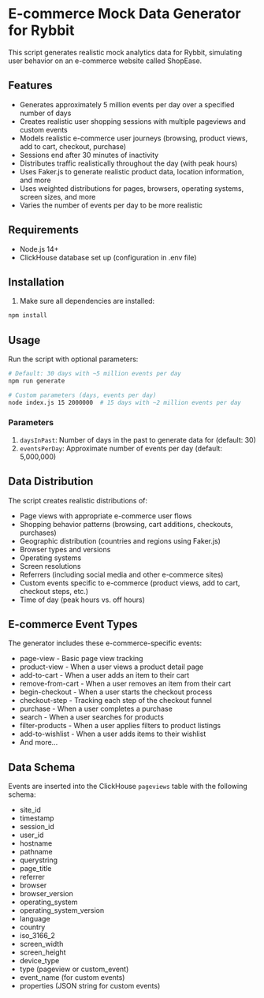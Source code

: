 # E-commerce Mock Data Generator for Rybbit

This script generates realistic mock analytics data for Rybbit, simulating user behavior on an e-commerce website called ShopEase.

## Features

- Generates approximately 5 million events per day over a specified number of days
- Creates realistic user shopping sessions with multiple pageviews and custom events
- Models realistic e-commerce user journeys (browsing, product views, add to cart, checkout, purchase)
- Sessions end after 30 minutes of inactivity
- Distributes traffic realistically throughout the day (with peak hours)
- Uses Faker.js to generate realistic product data, location information, and more
- Uses weighted distributions for pages, browsers, operating systems, screen sizes, and more
- Varies the number of events per day to be more realistic

## Requirements

- Node.js 14+
- ClickHouse database set up (configuration in .env file)

## Installation

1. Make sure all dependencies are installed:

```bash
npm install
```

## Usage

Run the script with optional parameters:

```bash
# Default: 30 days with ~5 million events per day
npm run generate

# Custom parameters (days, events per day)
node index.js 15 2000000  # 15 days with ~2 million events per day
```

### Parameters

1. `daysInPast`: Number of days in the past to generate data for (default: 30)
2. `eventsPerDay`: Approximate number of events per day (default: 5,000,000)

## Data Distribution

The script creates realistic distributions of:

- Page views with appropriate e-commerce user flows
- Shopping behavior patterns (browsing, cart additions, checkouts, purchases)
- Geographic distribution (countries and regions using Faker.js)
- Browser types and versions
- Operating systems
- Screen resolutions
- Referrers (including social media and other e-commerce sites)
- Custom events specific to e-commerce (product views, add to cart, checkout steps, etc.)
- Time of day (peak hours vs. off hours)

## E-commerce Event Types

The generator includes these e-commerce-specific events:

- page-view - Basic page view tracking
- product-view - When a user views a product detail page
- add-to-cart - When a user adds an item to their cart
- remove-from-cart - When a user removes an item from their cart
- begin-checkout - When a user starts the checkout process
- checkout-step - Tracking each step of the checkout funnel
- purchase - When a user completes a purchase
- search - When a user searches for products
- filter-products - When a user applies filters to product listings
- add-to-wishlist - When a user adds items to their wishlist
- And more...

## Data Schema

Events are inserted into the ClickHouse `pageviews` table with the following schema:

- site_id
- timestamp
- session_id
- user_id
- hostname
- pathname
- querystring
- page_title
- referrer
- browser
- browser_version
- operating_system
- operating_system_version
- language
- country
- iso_3166_2
- screen_width
- screen_height
- device_type
- type (pageview or custom_event)
- event_name (for custom events)
- properties (JSON string for custom events)
